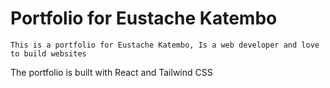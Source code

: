 # Portfolio for Eustache Katembo

    This is a portfolio for Eustache Katembo, Is a web developer and love to build websites
The portfolio is built with React and Tailwind CSS